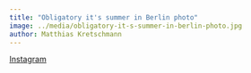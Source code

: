 ```yaml
---
title: "Obligatory it's summer in Berlin photo"
image: ../media/obligatory-it-s-summer-in-berlin-photo.jpg
author: Matthias Kretschmann
---
```


[Instagram](https://instagram.com/p/1ikG3qtSkG/)
